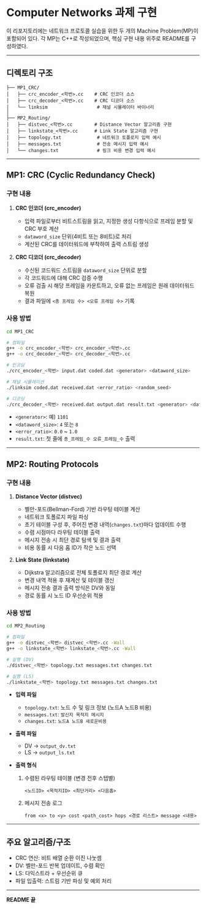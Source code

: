 # Computer Networks 과제 구현

이 리포지토리에는 네트워크 프로토콜 실습을 위한 두 개의 Machine Problem(MP)이 포함되어 있다. 각 MP는 C++로 작성되었으며, 핵심 구현 내용 위주로 README를 구성하였다.

---

## 디렉토리 구조

```
├── MP1_CRC/
│   ├── crc_encoder_<학번>.cc    # CRC 인코더 소스
│   ├── crc_decoder_<학번>.cc    # CRC 디코더 소스
│   └── linksim                  # 채널 시뮬레이터 바이너리
│
├── MP2_Routing/
│   ├── distvec_<학번>.cc        # Distance Vector 알고리즘 구현
│   ├── linkstate_<학번>.cc      # Link State 알고리즘 구현
│   ├── topology.txt             # 네트워크 토폴로지 입력 예시
│   ├── messages.txt             # 전송 메시지 입력 예시
│   └── changes.txt              # 링크 비용 변경 입력 예시
```

---

## MP1: CRC (Cyclic Redundancy Check)

### 구현 내용

1. **CRC 인코더 (crc\_encoder)**

   * 입력 파일로부터 비트스트림을 읽고, 지정한 생성 다항식으로 프레임 분할 및 CRC 부호 계산
   * `dataword_size` 단위(4비트 또는 8비트)로 처리
   * 계산된 CRC를 데이터워드에 부착하여 출력 스트림 생성

2. **CRC 디코더 (crc\_decoder)**

   * 수신된 코드워드 스트림을 `dataword_size` 단위로 분할
   * 각 코드워드에 대해 CRC 검증 수행
   * 오류 검출 시 해당 프레임을 카운트하고, 오류 없는 프레임은 원래 데이터워드 복원
   * 결과 파일에 `<총 프레임 수> <오류 프레임 수>` 기록

### 사용 방법

```bash
cd MP1_CRC

# 컴파일
g++ -o crc_encoder_<학번> crc_encoder_<학번>.cc
g++ -o crc_decoder_<학번> crc_decoder_<학번>.cc

# 인코딩
./crc_encoder_<학번> input.dat coded.dat <generator> <dataword_size>

# 채널 시뮬레이션
./linksim coded.dat received.dat <error_ratio> <random_seed>

# 디코딩
./crc_decoder_<학번> received.dat output.dat result.txt <generator> <dataword_size>
```

* `<generator>`: 예) `1101`
* `<dataword_size>`: `4` 또는 `8`
* `<error_ratio>`: `0.0` \~ `1.0`
* `result.txt`: 첫 줄에 `총_프레임_수 오류_프레임_수` 출력

---

## MP2: Routing Protocols

### 구현 내용

1. **Distance Vector (distvec)**

   * 벨만-포드(Bellman-Ford) 기반 라우팅 테이블 계산
   * 네트워크 토폴로지 파일 파싱
   * 초기 테이블 구성 후, 주어진 변경 내역(`changes.txt`)마다 업데이트 수행
   * 수렴 시점마다 라우팅 테이블 출력
   * 메시지 전송 시 최단 경로 탐색 및 결과 출력
   * 비용 동률 시 다음 홉 ID가 작은 노드 선택

2. **Link State (linkstate)**

   * Dijkstra 알고리즘으로 전체 토폴로지 최단 경로 계산
   * 변경 내역 적용 후 재계산 및 테이블 갱신
   * 메시지 전송 결과 출력 방식은 DV와 동일
   * 경로 동률 시 노드 ID 우선순위 적용

### 사용 방법

```bash
cd MP2_Routing

# 컴파일
g++ -o distvec_<학번> distvec_<학번>.cc -Wall
g++ -o linkstate_<학번> linkstate_<학번>.cc -Wall

# 실행 (DV)
./distvec_<학번> topology.txt messages.txt changes.txt

# 실행 (LS)
./linkstate_<학번> topology.txt messages.txt changes.txt
```

* **입력 파일**

  * `topology.txt`: 노드 수 및 링크 정보 (노드A 노드B 비용)
  * `messages.txt`: `발신지 목적지 메시지`
  * `changes.txt`: `노드A 노드B 새로운비용`

* **출력 파일**

  * DV → `output_dv.txt`
  * LS → `output_ls.txt`

* **출력 형식**

  1. 수렴된 라우팅 테이블 (변경 전후 스텝별)

     ```
     <노드ID> <목적지ID> <최단거리> <다음홉>
     ```
  2. 메시지 전송 로그

     ```
     from <x> to <y> cost <path_cost> hops <경로 리스트> message <내용>
     ```

---

## 주요 알고리즘/구조

* CRC 연산: 비트 배열 순환 이진 나눗셈
* DV: 벨만-포드 반복 업데이트, 수렴 확인
* LS: 다익스트라 + 우선순위 큐
* 파일 입출력: 스트림 기반 파싱 및 예외 처리

---

**README 끝**
